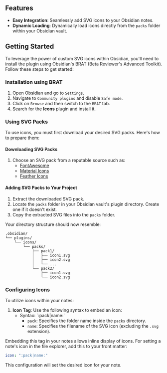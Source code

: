 ## Features

- **Easy Integration**: Seamlessly add SVG icons to your Obsidian notes.
- **Dynamic Loading**: Dynamically load icons directly from the `packs` folder within your Obsidian vault.

## Getting Started

To leverage the power of custom SVG icons within Obsidian, you'll need to install the plugin using Obsidian's BRAT (Beta Reviewer's Advanced Toolkit). Follow these steps to get started:

### Installation using BRAT

1. Open Obsidian and go to `Settings`.
2. Navigate to `Community plugins` and disable `Safe mode`.
3. Click on `Browse` and then switch to the `BRAT` tab.
4. Search for the **Icons** plugin and install it.

### Using SVG Packs

To use icons, you must first download your desired SVG packs. Here's how to prepare them:

#### Downloading SVG Packs

1. Choose an SVG pack from a reputable source such as:
   - [FontAwesome](https://fontawesome.com)
   - [Material Icons](https://material.io/resources/icons/)
   - [Feather Icons](https://feathericons.com)

#### Adding SVG Packs to Your Project

1. Extract the downloaded SVG pack.
2. Locate the `packs` folder in your Obsidian vault's plugin directory. Create one if it doesn't exist.
3. Copy the extracted SVG files into the `packs` folder.

Your directory structure should now resemble:

```plaintext
.obsidian/
└── plugins/
    └── icons/
        └── packs/
            ├── pack1/
            │   ├── icon1.svg
            │   ├── icon2.svg
            │   └── ...
            └── pack2/
                ├── icon1.svg
                └── icon2.svg
```

### Configuring Icons

To utilize icons within your notes:

1. **Icon Tag**: Use the following syntax to embed an icon:
   - Syntax: \`:pack|name:\`
     - `pack`: Specifies the folder name inside the `packs` directory.
     - `name`: Specifies the filename of the SVG icon (excluding the `.svg` extension).

Embedding this tag in your notes allows inline display of icons. For setting a note's icon in the file explorer, add this to your front matter:

```yaml
icon: ":pack|name:"
```

This configuration will set the desired icon for your note.